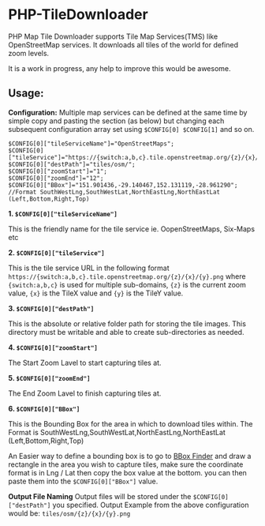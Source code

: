 # PHP-TileDownloader
PHP Map Tile Downloader supports Tile Map Services(TMS) like OpenStreetMap services. It downloads all tiles of the world for defined zoom levels.

It is a work in progress, any help to improve this would be awesome.

## Usage:

**Configuration:**
Multiple map services can be defined at the same time by simple copy and pasting the section (as below) but changing each subsequent configuration array set using ```$CONFIG[0] $CONFIG[1]``` and so on.
````
$CONFIG[0]["tileServiceName"]="OpenStreetMaps";
$CONFIG[0]["tileService"]="https://{switch:a,b,c}.tile.openstreetmap.org/{z}/{x}/{y}.png";
$CONFIG[0]["destPath"]="tiles/osm/";
$CONFIG[0]["zoomStart"]="1";
$CONFIG[0]["zoomEnd"]="12";
$CONFIG[0]["BBox"]="151.901436,-29.140467,152.131119,-28.961290"; //Format SouthWestLng,SouthWestLat,NorthEastLng,NorthEastLat (Left,Bottom,Right,Top)
````
**1. ```$CONFIG[0]["tileServiceName"]```**
 
This is the friendly name for the tile service ie. OopenStreetMaps, Six-Maps etc

**2. ```$CONFIG[0]["tileService"]```**

This is the tile service URL in the following format ```https://{switch:a,b,c}.tile.openstreetmap.org/{z}/{x}/{y}.png``` where ```{switch:a,b,c}``` is used for multiple sub-domains, ```{z}``` is the current zoom value, ```{x}``` is the TileX value and ```{y}``` is the TileY value.

**3. ```$CONFIG[0]["destPath"]```**
 
This is the absolute or relative folder path for storing the tile images. This directory must be writable and able to create sub-directories as needed.

**4. ```$CONFIG[0]["zoomStart"]```**

The Start Zoom Lavel to start capturing tiles at.

**5. ```$CONFIG[0]["zoomEnd"]```**

The End Zoom Lavel to finish capturing tiles at.

**6. ```$CONFIG[0]["BBox"]```**

This is the Bounding Box for the area in which to download tiles within. The Format is SouthWestLng,SouthWestLat,NorthEastLng,NorthEastLat (Left,Bottom,Right,Top)

An Easier way to define a bounding box is to go to <a href="http://bboxfinder.com" target="_blank">BBox Finder</a> and draw a rectangle in the area you wish to capture tiles, make sure the coordinate format is in Lng / Lat then copy the box value at the bottom. you can then paste them into the ```$CONFIG[0]["BBox"]``` value.

**Output File Naming**
Output files will be stored under the ```$CONFIG[0]["destPath"]``` you specified. Output Example from the above configuration would be:  ```tiles/osm/{z}/{x}/{y}.png```
